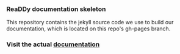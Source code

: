 ### ReaDDy documentation skeleton
This repository contains the jekyll source code we use to
build our documentation, which is located on this repo's gh-pages branch.

### Visit the actual [documentation](https://readdy.github.io/readdy_documentation/)
